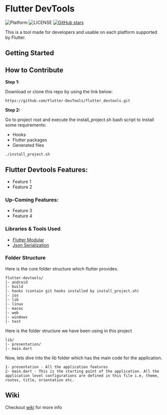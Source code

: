 # Flutter DevTools

![Platform](https://badgen.net/badge/Platform/Android,IOS,Web,MacOS,Windows,Linux/green?list)
![LICENSE](https://img.shields.io/hexpm/l/modular)
[![GitHub stars](https://badgen.net/github/stars/Flutter-DevTools/flutter_devtools)](https://GitHub.com/Flutterando/modular/stargazers/)

This is a tool made for developers and usable on each platform supported by Flutter.


## Getting Started

## How to Contribute

**Step 1:**

Download or clone this repo by using the link below:

```
https://github.com/Flutter-DevTools/flutter_devtools.git
```

**Step 2:**

Go to project root and execute the install_project.sh bash script to install some requirements:
* Hooks
* Flutter packages
* Generated files

```
./install_project.sh
```

## Flutter Devtools Features:

* Feature 1
* Feature 2


### Up-Coming Features:

* Feature 3
* Feature 4

### Libraries & Tools Used

* [Flutter Modular](https://github.com/Flutterando/modular)
* [Json Serialization](https://github.com/dart-lang/json_serializable)

### Folder Structure
Here is the core folder structure which flutter provides.

```
flutter-devtools/
|- android
|- build
|- hooks (contain git hooks installed by install_project.sh)
|- ios
|- lib
|- linux
|- macos
|- web
|- windows
|- test
```

Here is the folder structure we have been using in this project

```
lib/
|- presentation/
|- main.dart
```

Now, lets dive into the lib folder which has the main code for the application.

```
1- presentation - All the application features
2- main.dart - This is the starting point of the application. All the application level configurations are defined in this file i.e, theme, routes, title, orientation etc.
```

## Wiki

Checkout [wiki](https://github.com/Flutter-DevTools/flutter_devtools/wiki) for more info
